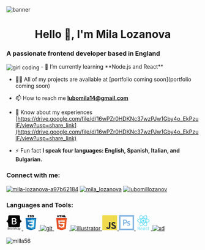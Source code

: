 <img align="center" alt="banner" width="1000"  
     src="https://mir-s3-cdn-cf.behance.net/project_modules/max_1200/38aa60171035425.646e675e2391f.gif">

<h1 align="center">Hello 👋, I'm Mila Lozanova</h1>

<h3 align="left">A passionate frontend developer based in England</h3>

<img align="center" alt="girl coding" width="250"  src="https://mir-s3-cdn-cf.behance.net/project_modules/max_1200/bb36b3171035425.6467bce5afe0d.png">
- 🌱 I’m currently learning **Node.js and React**

- 👨‍💻 All of my projects are available at [portfolio coming soon](portfolio coming soon)

- 📫 How to reach me **lubomila14@gmail.com**

- 📄 Know about my experiences [https://drive.google.com/file/d/16wPZr0HDKNc37wzPJw1Gby4o_EkPzulF/view?usp=share_link](https://drive.google.com/file/d/16wPZr0HDKNc37wzPJw1Gby4o_EkPzulF/view?usp=share_link)

- ⚡ Fun fact **I speak four languages: English, Spanish, Italian, and Bulgarian.**

<h3 align="left">Connect with me:</h3>
<p align="left">
<a href="https://linkedin.com/in/mila-lozanova-a97b62184" target="blank"><img align="center" src="https://raw.githubusercontent.com/rahuldkjain/github-profile-readme-generator/master/src/images/icons/Social/linked-in-alt.svg" alt="mila-lozanova-a97b62184" height="30" width="40" /></a>
<a href="https://instagram.com/mila_lozanova" target="blank"><img align="center" src="https://raw.githubusercontent.com/rahuldkjain/github-profile-readme-generator/master/src/images/icons/Social/instagram.svg" alt="mila_lozanova" height="30" width="40" /></a>
<a href="https://www.behance.net/lubomillozanov" target="blank"><img align="center" src="https://raw.githubusercontent.com/rahuldkjain/github-profile-readme-generator/master/src/images/icons/Social/behance.svg" alt="lubomillozanov" height="30" width="40" /></a>
</p>

<h3 align="left">Languages and Tools:</h3>
<p align="left"> <a href="https://getbootstrap.com" target="_blank" rel="noreferrer"> <img src="https://raw.githubusercontent.com/devicons/devicon/master/icons/bootstrap/bootstrap-plain-wordmark.svg" alt="bootstrap" width="40" height="40"/> </a> <a href="https://www.w3schools.com/css/" target="_blank" rel="noreferrer"> <img src="https://raw.githubusercontent.com/devicons/devicon/master/icons/css3/css3-original-wordmark.svg" alt="css3" width="40" height="40"/> </a> <a href="https://git-scm.com/" target="_blank" rel="noreferrer"> <img src="https://www.vectorlogo.zone/logos/git-scm/git-scm-icon.svg" alt="git" width="40" height="40"/> </a> <a href="https://www.w3.org/html/" target="_blank" rel="noreferrer"> <img src="https://raw.githubusercontent.com/devicons/devicon/master/icons/html5/html5-original-wordmark.svg" alt="html5" width="40" height="40"/> </a> <a href="https://www.adobe.com/in/products/illustrator.html" target="_blank" rel="noreferrer"> <img src="https://www.vectorlogo.zone/logos/adobe_illustrator/adobe_illustrator-icon.svg" alt="illustrator" width="40" height="40"/> </a> <a href="https://developer.mozilla.org/en-US/docs/Web/JavaScript" target="_blank" rel="noreferrer"> <img src="https://raw.githubusercontent.com/devicons/devicon/master/icons/javascript/javascript-original.svg" alt="javascript" width="40" height="40"/> </a> <a href="https://www.photoshop.com/en" target="_blank" rel="noreferrer"> <img src="https://raw.githubusercontent.com/devicons/devicon/master/icons/photoshop/photoshop-line.svg" alt="photoshop" width="40" height="40"/> </a> <a href="https://reactjs.org/" target="_blank" rel="noreferrer"> <img src="https://raw.githubusercontent.com/devicons/devicon/master/icons/react/react-original-wordmark.svg" alt="react" width="40" height="40"/> </a> <a href="https://www.adobe.com/products/xd.html" target="_blank" rel="noreferrer"> <img src="https://cdn.worldvectorlogo.com/logos/adobe-xd.svg" alt="xd" width="40" height="40"/> </a> </p>

<p><img align="center" src="https://github-readme-stats.vercel.app/api/top-langs?username=milla56&show_icons=true&locale=en&layout=compact" alt="milla56" /></p>

